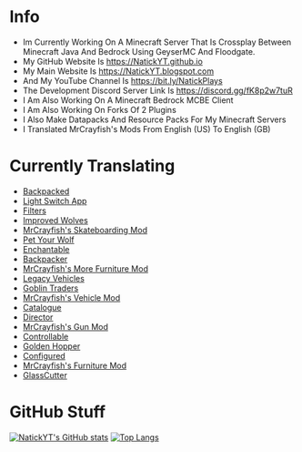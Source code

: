 
# Info
- Im Currently Working On A Minecraft Server That Is Crossplay Between Minecraft Java And Bedrock Using GeyserMC And Floodgate.
- My GitHub Website Is https://NatickYT.github.io
- My Main Website Is https://NatickYT.blogspot.com
- And My YouTube Channel Is https://bit.ly/NatickPlays
- The Development Discord Server Link Is https://discord.gg/fK8p2w7tuR
- I Am Also Working On A Minecraft Bedrock MCBE Client
- I Am Also Working On Forks Of 2 Plugins
- I Also Make Datapacks And Resource Packs For My Minecraft Servers
- I Translated MrCrayfish's Mods From English (US) To English (GB)
# Currently Translating
- [Backpacked](https://github.com/MrCrayfish/Backpacked)
- [Light Switch App](https://github.com/MrCrayfish/Light-Switch-App)
- [Filters](https://github.com/MrCrayfish/Filters)
- [Improved Wolves](https://github.com/MrCrayfish/ImprovedWolves)
- [MrCrayfish's Skateboarding Mod](https://github.com/MrCrayfish/MrCrayfishSkateboardingMod)
- [Pet Your Wolf](https://github.com/MrCrayfish/PetYourWolf)
- [Enchantable](https://github.com/MrCrayfish/Enchantable)
- [Backpacker](https://github.com/MrCrayfish/Backpacker)
- [MrCrayfish's More Furniture Mod](https://github.com/MrCrayfish/MrCrayfishMoreFurnitureMod)
- [Legacy Vehicles](https://github.com/MrCrayfish/LegacyVehicles)
- [Goblin Traders](https://github.com/MrCrayfish/GoblinTraders)
- [MrCrayfish's Vehicle Mod](https://github.com/MrCrayfish/MrCrayFishVehicleMod)
- [Catalogue](https://github.com/MrCrayfish/Catalogue)
- [Director](https://github.com/MrCrayfish/Director)
- [MrCrayfish's Gun Mod](https://github.com/MrCrayfish/MrCrayfishGunMod)
- [Controllable](https://github.com/MrCrayfish/Controllable)
- [Golden Hopper](https://github.com/MrCrayfish/GoldenHopper)
- [Configured](https://github.com/MrCrayfish/Configured)
- [MrCrayfish's Furniture Mod](https://github.com/MrCrayfish/MrCrayfishFurnitureMod)
- [GlassCutter](https://github.com/MrCrayfish/GlassCutter)
# GitHub Stuff
[![NatickYT's GitHub stats](https://github-readme-stats.vercel.app/api?username=NatickYT&count-private=true)](https://github.com/anuraghazra/github-readme-stats)
[![Top Langs](https://github-readme-stats.vercel.app/api/top-langs/?username=NatickYT&langs_count=15)](https://github.com/anuraghazra/github-readme-stats)
